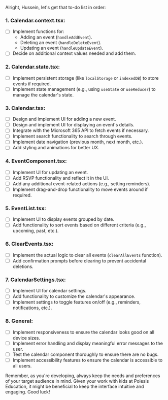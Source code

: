Alright, Hussein, let's get that to-do list in order:

### 1. Calendar.context.tsx:
- [ ] Implement functions for:
  - Adding an event (`handleAddEvent`).
  - Deleting an event (`handleDeleteEvent`).
  - Updating an event (`handleUpdateEvent`).
- [ ] Decide on additional context values needed and add them.

### 2. Calendar.state.tsx:
- [ ] Implement persistent storage (like `localStorage` or `indexedDB`) to store events if required.
- [ ] Implement state management (e.g., using `useState` or `useReducer`) to manage the calendar's state.

### 3. Calendar.tsx:
- [ ] Design and implement UI for adding a new event.
- [ ] Design and implement UI for displaying an event's details.
- [ ] Integrate with the Microsoft 365 API to fetch events if necessary.
- [ ] Implement search functionality to search through events.
- [ ] Implement date navigation (previous month, next month, etc.).
- [ ] Add styling and animations for better UX.

### 4. EventComponent.tsx:
- [ ] Implement UI for updating an event.
- [ ] Add RSVP functionality and reflect it in the UI.
- [ ] Add any additional event-related actions (e.g., setting reminders).
- [ ] Implement drag-and-drop functionality to move events around if required.

### 5. EventList.tsx:
- [ ] Implement UI to display events grouped by date.
- [ ] Add functionality to sort events based on different criteria (e.g., upcoming, past, etc.).

### 6. ClearEvents.tsx:
- [ ] Implement the actual logic to clear all events (`clearAllEvents` function).
- [ ] Add confirmation prompts before clearing to prevent accidental deletions.

### 7. CalendarSettings.tsx:
- [ ] Implement UI for calendar settings.
- [ ] Add functionality to customize the calendar's appearance.
- [ ] Implement settings to toggle features on/off (e.g., reminders, notifications, etc.).

### 8. General:
- [ ] Implement responsiveness to ensure the calendar looks good on all device sizes.
- [ ] Implement error handling and display meaningful error messages to the user.
- [ ] Test the calendar component thoroughly to ensure there are no bugs.
- [ ] Implement accessibility features to ensure the calendar is accessible to all users.

Remember, as you're developing, always keep the needs and preferences of your target audience in mind. Given your work with kids at Poiesis Education, it might be beneficial to keep the interface intuitive and engaging. Good luck!